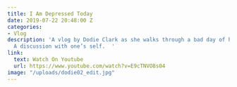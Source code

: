 ```yaml
---
title: I Am Depressed Today
date: 2019-07-22 20:48:00 Z
categories:
- Vlog
description: 'A vlog by Dodie Clark as she walks through a bad day of her depression.
  A discussion with one’s self.  '
link:
  text: Watch On Youtube
  url: https://www.youtube.com/watch?v=E9cTNVO8s04
image: "/uploads/dodie02_edit.jpg"
---
```


